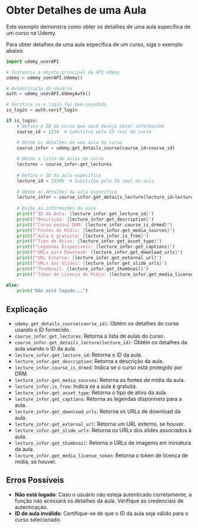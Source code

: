 # Obter Detalhes de uma Aula

Este exemplo demonstra como obter os detalhes de uma aula específica de um curso na Udemy.

Para obter detalhes de uma aula específica de um curso, siga o exemplo abaixo:

```python
import udemy_userAPI

# Instancia o objeto principal da API Udemy
udemy = udemy_userAPI.Udemy()

# Autenticação do usuário
auth = udemy_userAPI.UdemyAuth()

# Verifica se o login foi bem-sucedido
is_login = auth.verif_login

if is_login:
    # Defina o ID do curso que você deseja obter informações
    course_id = 1234  # Substitua pelo ID real do curso

    # Obtém os detalhes de uma aula do curso
    course_infor = udemy.get_details_course(course_id=course_id)
    
    # Obtém a lista de aulas do curso
    lectures = course_infor.get_lectures
    
    # Defina o ID da aula específica
    lecture_id = 12345  # Substitua pelo ID real da aula
    
    # Obtém os detalhes da aula específica
    lecture_infor = course_infor.get_details_lecture(lecture_id=lecture_id)
    
    # Exibe as informações da aula
    print(f"ID da Aula: {lecture_infor.get_lecture_id}")
    print(f"Descrição: {lecture_infor.get_description}")
    print(f"Curso possui DRM: {lecture_infor.course_is_drmed}")
    print(f"Fontes de Mídia: {lecture_infor.get_media_sources}")
    print(f"Aula é gratuita: {lecture_infor.is_free}")
    print(f"Tipo de Ativo: {lecture_infor.get_asset_type}")
    print(f"Legendas Disponíveis: {lecture_infor.get_captions}")
    print(f"URLs para Download: {lecture_infor.get_download_urls}")
    print(f"URL Externa: {lecture_infor.get_external_url}")
    print(f"URLs dos Slides: {lecture_infor.get_slide_urls}")
    print(f"Thumbnail: {lecture_infor.get_thumbnail}")
    print(f"Token de Licença de Mídia: {lecture_infor.get_media_license_token}")
    
else:
    print("Não está logado...")
```

## Explicação

- `udemy.get_details_course(course_id)`: Obtém os detalhes do curso usando o ID fornecido.
- `course_infor.get_lectures`: Retorna a lista de aulas do curso.
- `course_infor.get_details_lecture(lecture_id)`: Obtém os detalhes da aula usando o ID da aula.
- `lecture_infor.get_lecture_id`: Retorna o ID da aula.
- `lecture_infor.get_description`: Retorna a descrição da aula.
- `lecture_infor.course_is_drmed`: Indica se o curso está protegido por DRM.
- `lecture_infor.get_media_sources`: Retorna as fontes de mídia da aula.
- `lecture_infor.is_free`: Indica se a aula é gratuita.
- `lecture_infor.get_asset_type`: Retorna o tipo de ativo da aula.
- `lecture_infor.get_captions`: Retorna as legendas disponíveis para a aula.
- `lecture_infor.get_download_urls`: Retorna os URLs de download da aula.
- `lecture_infor.get_external_url`: Retorna um URL externo, se houver.
- `lecture_infor.get_slide_urls`: Retorna os URLs dos slides associados à aula.
- `lecture_infor.get_thumbnail`: Retorna o URLs de imagems em miniatura da aula.
- `lecture_infor.get_media_license_token`: Retorna o token de licença de mídia, se houver.

## Erros Possíveis

- **Não está logado**: Caso o usuário não esteja autenticado corretamente, a função não acessará os detalhes da aula. Verifique as credenciais de autenticação.
- **ID de aula inválido**: Certifique-se de que o ID da aula seja válido para o curso selecionado.


